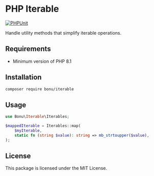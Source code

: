 # PHP Iterable

[![PHPUnit](https://github.com/bonu-dev/iterable/actions/workflows/phpunit.yaml/badge.svg)](https://github.com/bonu-dev/iterable/actions/workflows/phpunit.yaml)

Handle utility methods that simplify iterable operations.

## Requirements

- Minimum version of PHP 8.1

## Installation

```bash
composer require bonu/iterable
```

## Usage

```php
use Bonu\Iterable\Iterables;

$mappedIterable = Iterables::map(
    $myIterable,
    static fn (string $value): string => mb_strtoupper($value),
);
```

## License

This package is licensed under the MIT License.
